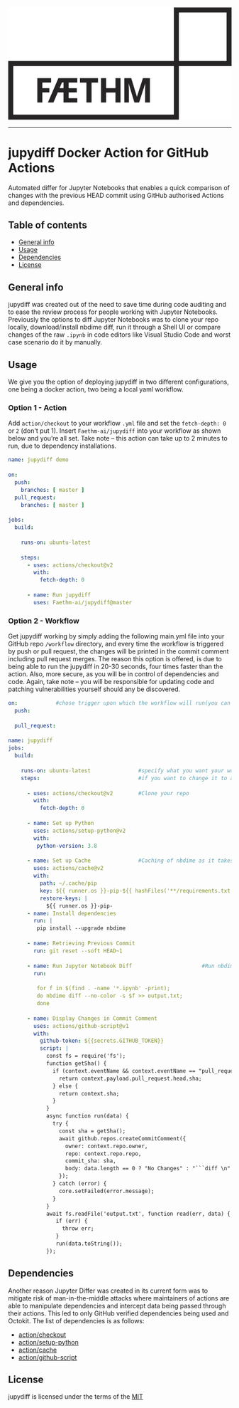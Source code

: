<div align="center">
  <img src="logo.png">
</div>

-----------------

# jupydiff Docker Action for GitHub Actions
Automated differ for Jupyter Notebooks that enables a quick comparison of changes with the previous HEAD commit using GitHub authorised Actions and dependencies.

## Table of contents
* [General info](#general-info)
* [Usage](#Usage)
* [Dependencies](#dependencies)
* [License](#license)

## General info
jupydiff was created out of the need to save time during code auditing and to ease the review process for people working with Jupyter Notebooks. Previously the options to diff Jupyter Notebooks was to clone your repo locally, download/install nbdime diff, run it through a Shell UI or compare changes of the raw `.ipynb` in code editors like Visual Studio Code and worst case scenario do it by manually.

## Usage
We give you the option of deploying jupydiff in two different configurations, one being a docker action, two being a local yaml workflow.
### Option 1 - Action
Add `action/checkout` to your workflow `.yml` file and set the `fetch-depth: 0` or `2` (don't put 1). Insert `Faethm-ai/jupydiff` into your workflow as shown below and you’re all set. Take note – this action can take up to 2 minutes to run, due to dependency installations.

```yaml
name: jupydiff demo

on:
  push:
    branches: [ master ]
  pull_request:
    branches: [ master ]

jobs:
  build:
    
    runs-on: ubuntu-latest

    steps:
      - uses: actions/checkout@v2
        with:
          fetch-depth: 0
        
      - name: Run jupydiff
        uses: Faethm-ai/jupydiff@master
```
### Option 2 - Workflow
Get jupydiff working by simply adding the following main.yml file into your GitHub repo `/workflow` directory, and every time the workflow is triggered by push or pull request, the changes will be printed in the commit comment including pull request merges. The reason this option is offered, is due to being able to run the jupydiff in 20-30 seconds, four times faster than the action. Also, more secure, as you will be in control of dependencies and code. Again, take note – you will be responsible for updating code and patching vulnerabilities yourself should any be discovered.
```yaml
on:            #chose trigger upon which the workflow will run(you can add custom ones if you want)
  push:

  pull_request:
  
name: jupydiff
jobs:
  build:

    runs-on: ubuntu-latest               #specify what you want your workflow to run on, currently its running on the latest Ubuntu virtual environment
    steps:                               #if you want to change it to a diffrent VM or local hosting check "https://docs.github.com/en/actions/hosting-your-own-runners" 
                                                                                        #and "https://github.com/actions/virtual-environments"
      - uses: actions/checkout@v2        #Clone your repo
        with:
          fetch-depth: 0

      - name: Set up Python               
        uses: actions/setup-python@v2
        with:
         python-version: 3.8
       
      - name: Set up Cache               #Caching of nbdime as it takes longer to install than to fetch from cache
        uses: actions/cache@v2
        with:
          path: ~/.cache/pip
          key: ${{ runner.os }}-pip-${{ hashFiles('**/requirements.txt') }}
          restore-keys: |
            ${{ runner.os }}-pip-
      - name: Install dependencies
        run: |
         pip install --upgrade nbdime
         
      - name: Retrieving Previous Commit
        run: git reset --soft HEAD~1

      - name: Run Jupyter Notebook Diff                      #Run nbdime diff on all jupyter notebook files
        run: 
         
         for f in $(find . -name '*.ipynb' -print); 
         do nbdime diff --no-color -s $f >> output.txt;
         done
       
      - name: Display Changes in Commit Comment
        uses: actions/github-script@v1
        with:
          github-token: ${{secrets.GITHUB_TOKEN}}
          script: |
            const fs = require('fs');
            function getSha() {
              if (context.eventName && context.eventName == "pull_request") {
                return context.payload.pull_request.head.sha;
              } else {
                return context.sha;
              }
            }
            async function run(data) {
              try {
                const sha = getSha();
                await github.repos.createCommitComment({
                  owner: context.repo.owner,
                  repo: context.repo.repo,
                  commit_sha: sha,
                  body: data.length == 0 ? "No Changes" : "```diff \n" + data + " ```"
                });
              } catch (error) {
                core.setFailed(error.message);
              }
            }  
            await fs.readFile('output.txt', function read(err, data) {
               if (err) {
                 throw err;
               }
               run(data.toString());
            });
```

## Dependencies
Another reason Jupyter Differ was created in its current form was to mitigate risk of man-in-the-middle attacks where maintainers of actions are able to manipulate dependencies and intercept data being passed through their actions. This led to only GitHub verified dependencies being used and Octokit. The list of dependencies is as follows:
* [action/checkout](https://github.com/actions/checkout)
* [action/setup-python](https://github.com/actions/setup-python)
* [action/cache](https://github.com/actions/cache)
* [action/github-script](https://github.com/actions/github-script)

## License
jupydiff is licensed under the terms of the [MIT](LICENSE)
